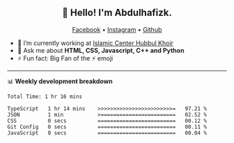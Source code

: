 <h2 align="center">👋 Hello! I'm Abdulhafizk.</h2>
<p align="center">
  <a href="https://web.facebook.com/profile.php?id=100080122707224">Facebook</a> •
  <a href="https://www.instagram.com/abdulhafizh_k/">Instagram</a> •
  <a href="https://github.com/abdulhafizk">Github</a>
</p>


- 🔭 I’m currently working at [Islamic Center Hubbul Khoir](https://hubbulkhoir.sch.id/)
- 💬 Ask me about **HTML, CSS, Javascript, C++ and Python**
- ⚡ Fun fact: Big Fan of the :zap: emoji

-------

📊 **Weekly development breakdown**
<!--START_SECTION:waka-->

```HTML, CSS, Javascript, C++, Python, Jsx, Json, Lock.
Total Time: 1 hr 16 mins

TypeScript   1 hr 14 mins    >>>>>>>>>>>>>>>>>>>>>>>>=   97.21 %
JSON         1 min           >========================   02.52 %
CSS          0 secs          =========================   00.12 %
Git Config   0 secs          =========================   00.11 %
JavaScript   0 secs          =========================   00.04 %
```

<!--END_SECTION:waka-->
